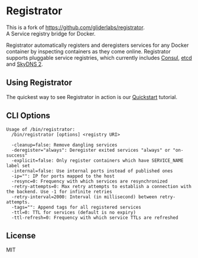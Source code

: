 # Registrator

This is a fork of <https://github.com/gliderlabs/registrator>. \
A Service registry bridge for Docker.

Registrator automatically registers and deregisters services for any Docker
container by inspecting containers as they come online. Registrator
supports pluggable service registries, which currently includes
[Consul](http://www.consul.io/), [etcd](https://github.com/coreos/etcd) and
[SkyDNS 2](https://github.com/skynetservices/skydns/).

## Using Registrator

The quickest way to see Registrator in action is our
[Quickstart](docs/user/quickstart.md) tutorial.

## CLI Options
```
Usage of /bin/registrator:
  /bin/registrator [options] <registry URI>

  -cleanup=false: Remove dangling services
  -deregister="always": Deregister exited services "always" or "on-success"
  -explicit=false: Only register containers which have SERVICE_NAME label set
  -internal=false: Use internal ports instead of published ones
  -ip="": IP for ports mapped to the host
  -resync=0: Frequency with which services are resynchronized
  -retry-attempts=0: Max retry attempts to establish a connection with the backend. Use -1 for infinite retries
  -retry-interval=2000: Interval (in millisecond) between retry-attempts.
  -tags="": Append tags for all registered services
  -ttl=0: TTL for services (default is no expiry)
  -ttl-refresh=0: Frequency with which service TTLs are refreshed
```

## License

MIT
